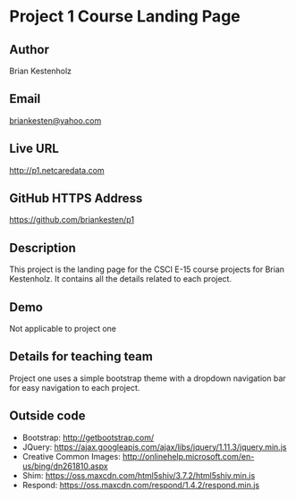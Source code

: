# Project 1 Course Landing Page

## Author
Brian Kestenholz

## Email
briankesten@yahoo.com

## Live URL
<http://p1.netcaredata.com>

## GitHub HTTPS Address
<https://github.com/briankesten/p1>

## Description
This project is the landing page for the CSCI E-15 course projects for Brian Kestenholz. It contains all the details related to each project.

## Demo
Not applicable to project one

## Details for teaching team
Project one uses a simple bootstrap theme with a dropdown navigation bar for easy navigation to each project.  

## Outside code
* Bootstrap: http://getbootstrap.com/
* JQuery: https://ajax.googleapis.com/ajax/libs/jquery/1.11.3/jquery.min.js
* Creative Common Images:  http://onlinehelp.microsoft.com/en-us/bing/dn261810.aspx
* Shim: https://oss.maxcdn.com/html5shiv/3.7.2/html5shiv.min.js
* Respond: https://oss.maxcdn.com/respond/1.4.2/respond.min.js
